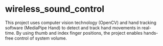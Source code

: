 # wireless_sound_control
This project uses computer vision technology (OpenCV) and hand tracking software (MediaPipe Hand) to detect and track hand movements in real-time. By using thumb and index finger positions, the project enables hands-free control of system volume.
